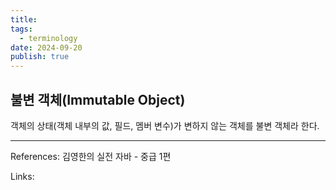 ```yaml
---
title:
tags:
  - terminology
date: 2024-09-20
publish: true
---
```


## 불변 객체(Immutable Object)

객체의 상태(객체 내부의 값, 필드, 멤버 변수)가 변하지 않는 객체를 불변 객체라 한다.

---

References: 김영한의 실전 자바 - 중급 1편

Links:
